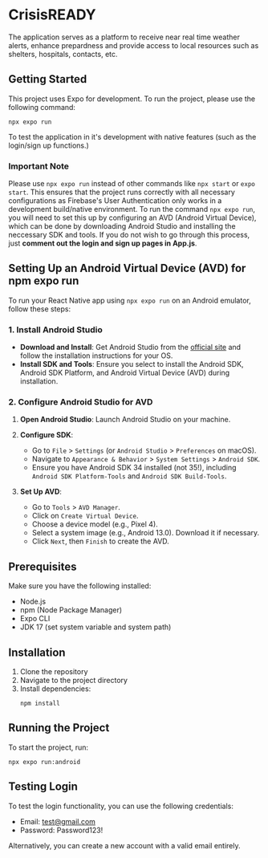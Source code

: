 # CrisisREADY
The application serves as a platform to receive near real time weather alerts, enhance prepardness and provide access to local resources such as shelters, hospitals, contacts, etc.

## Getting Started

This project uses Expo for development. To run the project, please use the following command:

```
npx expo run
```
To test the application in it's development with native features (such as the login/sign up functions.)

### Important Note

Please use `npx expo run` instead of other commands like `npx start` or `expo start`. This ensures that the project runs correctly with all necessary configurations as Firebase's User Authentication only works in a development build/native environment. To run the command `npx expo run`, you will need to set this up by configuring an AVD (Android Virtual Device), which can be done by downloading Android Studio and installing the neccessary SDK and tools. If you do not wish to go through this process, just **comment out the login and sign up pages in App.js**.

## Setting Up an Android Virtual Device (AVD) for npm expo run

To run your React Native app using `npx expo run` on an Android emulator, follow these steps:

### 1. Install Android Studio

- **Download and Install**: Get Android Studio from the [official site](https://developer.android.com/studio) and follow the installation instructions for your OS.
- **Install SDK and Tools**: Ensure you select to install the Android SDK, Android SDK Platform, and Android Virtual Device (AVD) during installation.

### 2. Configure Android Studio for AVD

1. **Open Android Studio**:
   Launch Android Studio on your machine.

2. **Configure SDK**:
   - Go to `File` > `Settings` (or `Android Studio` > `Preferences` on macOS).
   - Navigate to `Appearance & Behavior` > `System Settings` > `Android SDK`.
   - Ensure you have Android SDK 34 installed (not 35!), including `Android SDK Platform-Tools` and `Android SDK Build-Tools`.

3. **Set Up AVD**:
   - Go to `Tools` > `AVD Manager`.
   - Click on `Create Virtual Device`.
   - Choose a device model (e.g., Pixel 4).
   - Select a system image (e.g., Android 13.0). Download it if necessary.
   - Click `Next`, then `Finish` to create the AVD.

## Prerequisites

Make sure you have the following installed:
- Node.js
- npm (Node Package Manager)
- Expo CLI
- JDK 17 (set system variable and system path)

## Installation

1. Clone the repository
2. Navigate to the project directory
3. Install dependencies:
   ```
   npm install
   ```

## Running the Project

To start the project, run:

```
npx expo run:android
```

## Testing Login

To test the login functionality, you can use the following credentials:

- Email: test@gmail.com
- Password: Password123!

Alternatively, you can create a new account with a valid email entirely.
